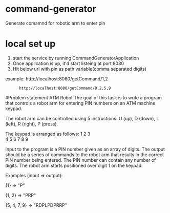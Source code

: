 # command-generator
Generate comamnd for robotic arm to enter pin

# local set up
1) start the service by running CommandGeneratorApplication 
2) Once application is up, it'd start listeing at port 8080
3) Hit below url with pin as path variable(comma separated digits)

example: http://localhost:8080/getCommand/1,2

          http://localhost:8080/getCommand/8,2,5,9
          

#Problem statement
ATM Robot 
The goal of this task is to write a program that controls a robot arm for entering PIN numbers on an ATM machine keypad. 

The robot arm can be controlled using 5 instructions: 
U (up), D (down), L (left), R (right), P (press).  

The keypad is arranged as follows: 
1   2   3      
4   5   6 
7   8   9  

Input to the program is a PIN number given as an array of digits. The output should be a series of commands to the robot arm that results in the correct PIN number being entered. The PIN number can contain any number of digits. The robot arm starts positioned over digit 1 on the keypad. 

Examples (input => output): 

{1} => "P" 

{1, 2} => "PRP" 

{5, 4, 7, 9} => "RDPLPDPRRP" 
